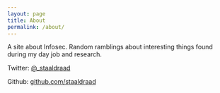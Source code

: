 ```yaml
---
layout: page
title: About
permalink: /about/
---
```


A site about Infosec. Random ramblings about interesting things found during my day job and research. 

Twitter: [@_staaldraad](https://twitter.com/_staaldraad)

Github: [github.com/staaldraad](https://github.com/staaldraad)

